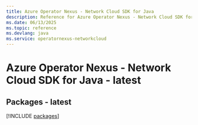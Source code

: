 ```yaml
---
title: Azure Operator Nexus - Network Cloud SDK for Java
description: Reference for Azure Operator Nexus - Network Cloud SDK for Java
ms.date: 06/13/2025
ms.topic: reference
ms.devlang: java
ms.service: operatornexus-networkcloud
---
```

# Azure Operator Nexus - Network Cloud SDK for Java - latest
## Packages - latest
[!INCLUDE [packages](operator-nexus---network-cloud-index.md)]